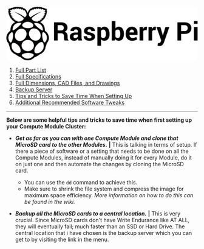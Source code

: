 ![Image of the Black and White Raspberry Pi Foundation Logo](resources/README/pi-logo.png)

1. [Full Part List](part-list.md "Full Part List")
1. [Full Specifications](specs.md "Full Specifications")
1. [Full Dimensions, CAD Files, and Drawings](dimensions.md "Dimensions, 3D models, etc.")
1. [Backup Server](backup-server.md "Backup Server")
5. [Tips and Tricks to Save Time When Setting Up](save-time.md "Time-Saving Tips and Tricks")
6. [Additional Recommended Software Tweaks](tweaks.md "Additional Software Tweaks")
---

**Below are some helpful tips and tricks to save time when first setting up your Compute Module Cluster:**

* ***Get as far as you can with one Compute Module and clone that MicroSD card to the other Modules.*** **|** This is talking in terms of setup. If there a piece of software or a setting that needs to be done on all the Compute Modules, instead of manually doing it for every Module, do it on just one and then automate the changes by cloning the MicroSD card.
  * You can use the ```dd``` command to achieve this.
  * Make sure to shrink the file system and compress the image for maximum space efficiency. *More information on how to do this can be found in the wiki.*
  
* ***Backup all the MicroSD cards to a central location.*** **|** This is very crucial. Since MicroSD cards don't have Write Endurance like AT ALL, they will eventually fail; much faster than an SSD or Hard Drive. The central location that i have chosen is the backup server which you can get to by visiting the link in the menu.

